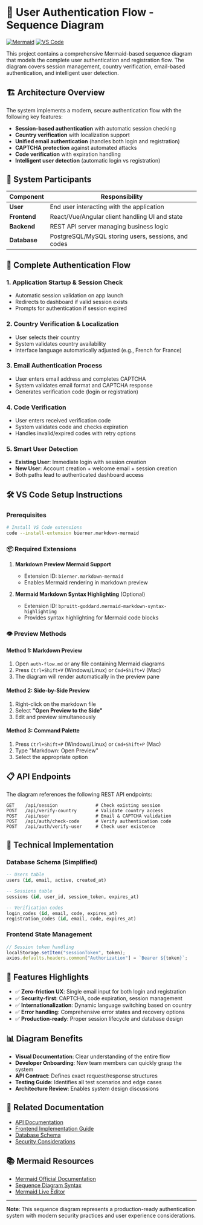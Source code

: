 # 🔐 User Authentication Flow - Sequence Diagram

[![Mermaid](https://img.shields.io/badge/Mermaid-Sequence%20Diagram-ff6b6b)](https://mermaid-js.github.io/mermaid/)
[![VS Code](https://img.shields.io/badge/VS%20Code-Ready-007ACC)](https://code.visualstudio.com/)

This project contains a comprehensive Mermaid-based sequence diagram that models the complete user authentication and registration flow. The diagram covers session management, country verification, email-based authentication, and intelligent user detection.

## 🏗️ Architecture Overview

The system implements a modern, secure authentication flow with the following key features:

- **Session-based authentication** with automatic session checking
- **Country verification** with localization support
- **Unified email authentication** (handles both login and registration)
- **CAPTCHA protection** against automated attacks
- **Code verification** with expiration handling
- **Intelligent user detection** (automatic login vs registration)

## 👥 System Participants

| Component    | Responsibility                                      |
| ------------ | --------------------------------------------------- |
| **User**     | End user interacting with the application           |
| **Frontend** | React/Vue/Angular client handling UI and state      |
| **Backend**  | REST API server managing business logic             |
| **Database** | PostgreSQL/MySQL storing users, sessions, and codes |

## 🔄 Complete Authentication Flow

### 1. **Application Startup & Session Check**

- Automatic session validation on app launch
- Redirects to dashboard if valid session exists
- Prompts for authentication if session expired

### 2. **Country Verification & Localization**

- User selects their country
- System validates country availability
- Interface language automatically adjusted (e.g., French for France)

### 3. **Email Authentication Process**

- User enters email address and completes CAPTCHA
- System validates email format and CAPTCHA response
- Generates verification code (login or registration)

### 4. **Code Verification**

- User enters received verification code
- System validates code and checks expiration
- Handles invalid/expired codes with retry options

### 5. **Smart User Detection**

- **Existing User**: Immediate login with session creation
- **New User**: Account creation + welcome email + session creation
- Both paths lead to authenticated dashboard access

## 🛠️ VS Code Setup Instructions

### Prerequisites

```bash
# Install VS Code extensions
code --install-extension bierner.markdown-mermaid
```

### 📦 Required Extensions

1. **Markdown Preview Mermaid Support**

   - Extension ID: `bierner.markdown-mermaid`
   - Enables Mermaid rendering in markdown preview

2. **Mermaid Markdown Syntax Highlighting** (Optional)
   - Extension ID: `bpruitt-goddard.mermaid-markdown-syntax-highlighting`
   - Provides syntax highlighting for Mermaid code blocks

### 👁️ Preview Methods

#### Method 1: Markdown Preview

1. Open `auth-flow.md` or any file containing Mermaid diagrams
2. Press `Ctrl+Shift+V` (Windows/Linux) or `Cmd+Shift+V` (Mac)
3. The diagram will render automatically in the preview pane

#### Method 2: Side-by-Side Preview

1. Right-click on the markdown file
2. Select **"Open Preview to the Side"**
3. Edit and preview simultaneously

#### Method 3: Command Palette

1. Press `Ctrl+Shift+P` (Windows/Linux) or `Cmd+Shift+P` (Mac)
2. Type "Markdown: Open Preview"
3. Select the appropriate option

## 📋 API Endpoints

The diagram references the following REST API endpoints:

```http
GET    /api/session              # Check existing session
POST   /api/verify-country       # Validate country access
POST   /api/user                 # Email & CAPTCHA validation
POST   /api/auth/check-code      # Verify authentication code
POST   /api/auth/verify-user     # Check user existence
```

## 🔧 Technical Implementation

### Database Schema (Simplified)

```sql
-- Users table
users (id, email, active, created_at)

-- Sessions table
sessions (id, user_id, session_token, expires_at)

-- Verification codes
login_codes (id, email, code, expires_at)
registration_codes (id, email, code, expires_at)
```

### Frontend State Management

```javascript
// Session token handling
localStorage.setItem("sessionToken", token);
axios.defaults.headers.common["Authorization"] = `Bearer ${token}`;
```

## 🚀 Features Highlights

- ✅ **Zero-friction UX**: Single email input for both login and registration
- ✅ **Security-first**: CAPTCHA, code expiration, session management
- ✅ **Internationalization**: Dynamic language switching based on country
- ✅ **Error handling**: Comprehensive error states and recovery options
- ✅ **Production-ready**: Proper session lifecycle and database design

## 📊 Diagram Benefits

- **Visual Documentation**: Clear understanding of the entire flow
- **Developer Onboarding**: New team members can quickly grasp the system
- **API Contract**: Defines exact request/response structures
- **Testing Guide**: Identifies all test scenarios and edge cases
- **Architecture Review**: Enables system design discussions

## 🔗 Related Documentation

- [API Documentation](./docs/api-endpoints.md)
- [Frontend Implementation Guide](./docs/frontend-setup.md)
- [Database Schema](./docs/database-schema.md)
- [Security Considerations](./docs/security.md)

## 📚 Mermaid Resources

- [Mermaid Official Documentation](https://mermaid-js.github.io/mermaid/)
- [Sequence Diagram Syntax](https://mermaid-js.github.io/mermaid/#/sequenceDiagram)
- [Mermaid Live Editor](https://mermaid.live/)

---

**Note**: This sequence diagram represents a production-ready authentication system with modern security practices and user experience considerations.
